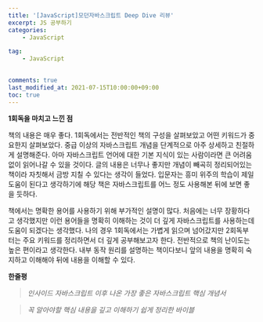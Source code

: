 ```yaml
---
title: '[JavaScript]모던자바스크립트 Deep Dive 리뷰'
excerpt: JS 공부하기
categories:
    - JavaScript

tag:
    - JavaScript
    

comments: true
last_modified_at: 2021-07-15T10:00:00+09:00
toc: true
---
```


**1회독을 마치고 느낀 점**

책의 내용은 매우 좋다.  1회독에서는 전반적인 책의 구성을 살펴보았고 어떤 키워드가 중요한지 살펴보았다. 중급 이상의 자바스크립트 개념을 단계적으로 아주 상세하고 친절하게 설명해준다. 아마 자바스크립트 언어에 대한 기본 지식이 있는 사람이라면 큰 어려움없이 읽어나갈 수 있을 것이다. 글의 내용은 너무나 좋지만 개념이 빼곡히 정리되어있는 책이라 자칫해서 금방 지칠 수 있다는 생각이 들었다. 입문자는 흥미 위주의 학습이 제일 도움이 된다고 생각하기에 해당 책은 자바스크립트를 어느 정도 사용해본 뒤에 보면 좋을 듯하다.

책에서는 명확한 용어를 사용하기 위해 부가적인 설명이 많다. 처음에는 너무 장황하다고 생각했지만 이런 용어들을 명확히 이해하는 것이 더 깊게 자바스크립트를 사용하는데 도움이 되겠다는 생각했다. 나의 경우 1회독에서는 가볍게 읽으며 넘어갔지만 2회독부터는 주요 키워드를 정리하면서 더 깊게 공부해보고자 한다. 전반적으로 책의 난이도는 높은 편이라고 생각한다. 내부 동작 원리를 설명하는 책이다보니 앞의 내용을 명확히 숙지하고 이해해야 뒤에 내용을 이해할 수 있다.



**한줄평**

> *인사이드 자바스크립트 이후 나온 가장 좋은 자바스크립트 핵심 개념서*

> *꼭 알아야할 핵심 내용을 깊고 이해하기 쉽게 정리한 바이블*



